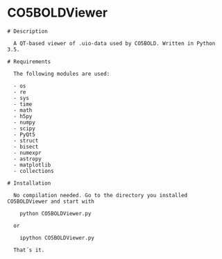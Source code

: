 # CO5BOLDViewer

    # Description

      A QT-based viewer of .uio-data used by CO5BOLD. Written in Python 3.5.

    # Requirements
    
      The following modules are used:
      
      - os
      - re
      - sys
      - time
      - math
      - h5py
      - numpy
      - scipy
      - PyQt5
      - struct
      - bisect
      - numexpr
      - astropy
      - matplotlib
      - collections

    # Installation
    
      No compilation needed. Go to the directory you installed CO5BOLDViewer and start with
      
        python CO5BOLDViewer.py
      
      or
      
        ipython CO5BOLDViewer.py

      That´s it.
    

